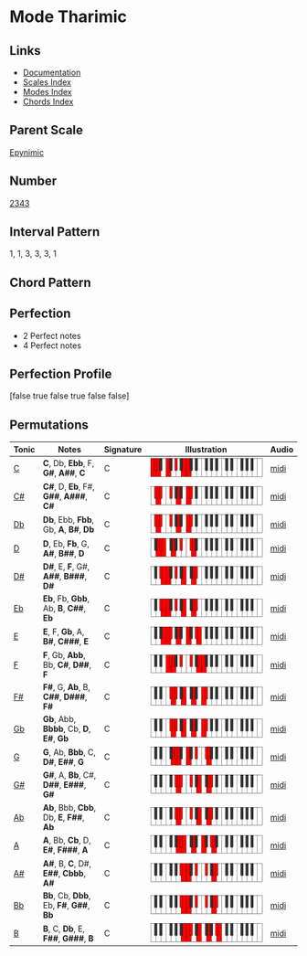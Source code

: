 # Mode Tharimic

## Links

- [Documentation](README.md)
- [Scales Index](Scales.md)
- [Modes Index](Modes.md)
- [Chords Index](Chords.md)

## Parent Scale

[Epynimic](ScaleEpynimic.md)

## Number

[2343](https://ianring.com/musictheory/scales/2343)

## Interval Pattern

1, 1, 3, 3, 3, 1

## Chord Pattern



## Perfection

- 2 Perfect notes
- 4 Perfect notes

## Perfection Profile

[false true false true false false]

## Permutations

| Tonic | Notes | Signature | Illustration | Audio |
|-------|-------|-----------|--------------|-------|
| [C](ModeCNaturalTharimic.md) | **C**, Db, **Ebb**, F, **G#**, **A##**, **C** | C | ![CNaturalTharimic](ModeCNaturalTharimic.png) | [midi](https://github.com/edipermadi/music/blob/main/docs/ModeCNaturalTharimic.mid?raw=true) |
| [C#](ModeCSharpTharimic.md) | **C#**, D, **Eb**, F#, **G##**, **A###**, **C#** | C | ![CSharpTharimic](ModeCSharpTharimic.png) | [midi](https://github.com/edipermadi/music/blob/main/docs/ModeCSharpTharimic.mid?raw=true) |
| [Db](ModeDFlatTharimic.md) | **Db**, Ebb, **Fbb**, Gb, **A**, **B#**, **Db** | C | ![DFlatTharimic](ModeDFlatTharimic.png) | [midi](https://github.com/edipermadi/music/blob/main/docs/ModeDFlatTharimic.mid?raw=true) |
| [D](ModeDNaturalTharimic.md) | **D**, Eb, **Fb**, G, **A#**, **B##**, **D** | C | ![DNaturalTharimic](ModeDNaturalTharimic.png) | [midi](https://github.com/edipermadi/music/blob/main/docs/ModeDNaturalTharimic.mid?raw=true) |
| [D#](ModeDSharpTharimic.md) | **D#**, E, **F**, G#, **A##**, **B###**, **D#** | C | ![DSharpTharimic](ModeDSharpTharimic.png) | [midi](https://github.com/edipermadi/music/blob/main/docs/ModeDSharpTharimic.mid?raw=true) |
| [Eb](ModeEFlatTharimic.md) | **Eb**, Fb, **Gbb**, Ab, **B**, **C##**, **Eb** | C | ![EFlatTharimic](ModeEFlatTharimic.png) | [midi](https://github.com/edipermadi/music/blob/main/docs/ModeEFlatTharimic.mid?raw=true) |
| [E](ModeENaturalTharimic.md) | **E**, F, **Gb**, A, **B#**, **C###**, **E** | C | ![ENaturalTharimic](ModeENaturalTharimic.png) | [midi](https://github.com/edipermadi/music/blob/main/docs/ModeENaturalTharimic.mid?raw=true) |
| [F](ModeFNaturalTharimic.md) | **F**, Gb, **Abb**, Bb, **C#**, **D##**, **F** | C | ![FNaturalTharimic](ModeFNaturalTharimic.png) | [midi](https://github.com/edipermadi/music/blob/main/docs/ModeFNaturalTharimic.mid?raw=true) |
| [F#](ModeFSharpTharimic.md) | **F#**, G, **Ab**, B, **C##**, **D###**, **F#** | C | ![FSharpTharimic](ModeFSharpTharimic.png) | [midi](https://github.com/edipermadi/music/blob/main/docs/ModeFSharpTharimic.mid?raw=true) |
| [Gb](ModeGFlatTharimic.md) | **Gb**, Abb, **Bbbb**, Cb, **D**, **E#**, **Gb** | C | ![GFlatTharimic](ModeGFlatTharimic.png) | [midi](https://github.com/edipermadi/music/blob/main/docs/ModeGFlatTharimic.mid?raw=true) |
| [G](ModeGNaturalTharimic.md) | **G**, Ab, **Bbb**, C, **D#**, **E##**, **G** | C | ![GNaturalTharimic](ModeGNaturalTharimic.png) | [midi](https://github.com/edipermadi/music/blob/main/docs/ModeGNaturalTharimic.mid?raw=true) |
| [G#](ModeGSharpTharimic.md) | **G#**, A, **Bb**, C#, **D##**, **E###**, **G#** | C | ![GSharpTharimic](ModeGSharpTharimic.png) | [midi](https://github.com/edipermadi/music/blob/main/docs/ModeGSharpTharimic.mid?raw=true) |
| [Ab](ModeAFlatTharimic.md) | **Ab**, Bbb, **Cbb**, Db, **E**, **F##**, **Ab** | C | ![AFlatTharimic](ModeAFlatTharimic.png) | [midi](https://github.com/edipermadi/music/blob/main/docs/ModeAFlatTharimic.mid?raw=true) |
| [A](ModeANaturalTharimic.md) | **A**, Bb, **Cb**, D, **E#**, **F###**, **A** | C | ![ANaturalTharimic](ModeANaturalTharimic.png) | [midi](https://github.com/edipermadi/music/blob/main/docs/ModeANaturalTharimic.mid?raw=true) |
| [A#](ModeASharpTharimic.md) | **A#**, B, **C**, D#, **E##**, **Cbbb**, **A#** | C | ![ASharpTharimic](ModeASharpTharimic.png) | [midi](https://github.com/edipermadi/music/blob/main/docs/ModeASharpTharimic.mid?raw=true) |
| [Bb](ModeBFlatTharimic.md) | **Bb**, Cb, **Dbb**, Eb, **F#**, **G##**, **Bb** | C | ![BFlatTharimic](ModeBFlatTharimic.png) | [midi](https://github.com/edipermadi/music/blob/main/docs/ModeBFlatTharimic.mid?raw=true) |
| [B](ModeBNaturalTharimic.md) | **B**, C, **Db**, E, **F##**, **G###**, **B** | C | ![BNaturalTharimic](ModeBNaturalTharimic.png) | [midi](https://github.com/edipermadi/music/blob/main/docs/ModeBNaturalTharimic.mid?raw=true) |
